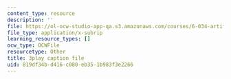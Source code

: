 ```yaml
---
content_type: resource
description: ''
file: https://ol-ocw-studio-app-qa.s3.amazonaws.com/courses/6-034-artificial-intelligence-fall-2010/819df34bd416c080eb351b983f3e2266_iusTmgQyZ44.srt
file_type: application/x-subrip
learning_resource_types: []
ocw_type: OCWFile
resourcetype: Other
title: 3play caption file
uid: 819df34b-d416-c080-eb35-1b983f3e2266
---
```

